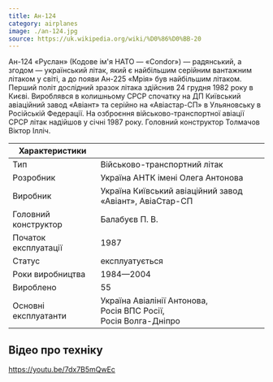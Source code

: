 ```yaml
---
title: Ан-124
category: airplanes
image: ./an-124.jpg
source: https://uk.wikipedia.org/wiki/%D0%86%D0%BB-20
---
```


Ан-124 «Руслан» (Кодове ім'я НАТО — «Condor») — радянський, а згодом — український літак, який є найбільшим серійним вантажним літаком у світі, а до появи Ан-225 «Мрія» був найбільшим літаком. Перший політ дослідний зразок літака здійснив 24 грудня 1982 року в Києві. Вироблявся в колишньому СРСР спочатку на ДП Київський авіаційний завод «Авіант» та серійно на «Авіастар-СП» в Ульяновську в Російській Федерації. На озброєння військово-транспортної авіації СРСР літак надійшов у січні 1987 року. Головний конструктор Толмачов Віктор Ілліч.

| Характеристики       |                                                                           |
| -------------------- | ------------------------------------------------------------------------- |
| Тип                  | Військово-транспортний літак                                              |
| Розробник            | Україна АНТК імені Олега Антонова                                         |
| Виробник             | Україна Київський авіаційний завод «Авіант», АвіаСтар-СП                  |
| Головний конструктор | Балабуєв П. B.                                                            |
| Початок експлуатації | 1987                                                                      |
| Статус               | експлуатується                                                            |
| Роки виробництва     | 1984—2004                                                                 |
| Вироблено            | 55                                                                        |
| Основні експлуатанти | Україна Авіалінії Антонова, <br/>Росія ВПС Росії, <br/>Росія Волга-Дніпро |

## Відео про техніку

https://youtu.be/7dx7B5mQwEc
